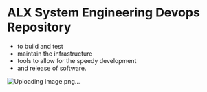 # ALX System Engineering Devops Repository
 - to build and test
 - maintain the infrastructure
 - tools to allow for the speedy development
 - and release of software.

![Uploading image.png…]()
